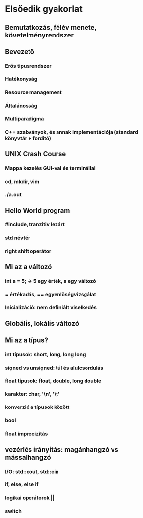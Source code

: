 # Elsőedik gyakorlat

## Bemutatkozás, félév menete, követelményrendszer

## Bevezető
### Erős tipusrendszer
### Hatékonyság
### Resource management
### Általánosság
### Multiparadigma
### C++ szabványok, és annak implementációja (standard könyvtár + forditó)

## UNIX Crash Course
### Mappa kezelés GUI-val és terminállal
### cd, mkdir, vim
### ./a.out

## Hello World program
### #include, tranzitiv lezárt
### std névtér
### right shift operátor

## Mi az a változó
### int a = 5; -> 5 egy érték, a egy változó
### = értékadás, == egyenlőségvizsgálat
### Inicializáció: nem definiált viselkedés

## Globális, lokális változó

## Mi az a típus?
### int típusok: short, long, long long
### signed vs unsigned: túl és alulcsordulás
### float típusok: float, double, long double
### karakter: char, '\n', '\t'
### konverzió a típusok között
### bool
### float imprecizitás

## vezérlés irányítás: magánhangzó vs mássalhangzó
### I/O: std::cout, std::cin
### if, else, else if
### logikai operátorok ||
### switch

